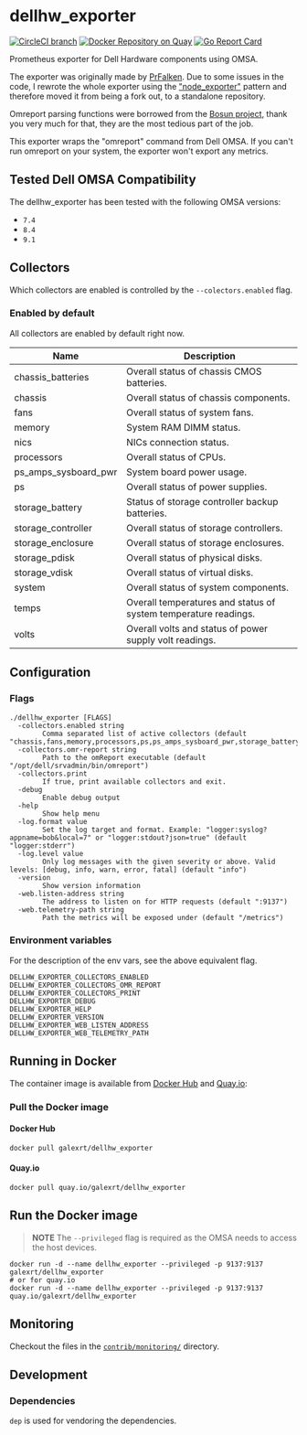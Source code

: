 # dellhw_exporter
[![CircleCI branch](https://img.shields.io/circleci/project/github/galexrt/dellhw_exporter/master.svg)]() [![Docker Repository on Quay](https://quay.io/repository/galexrt/dellhw_exporter/status "Docker Repository on Quay")](https://quay.io/repository/galexrt/dellhw_exporter) [![Go Report Card](https://goreportcard.com/badge/github.com/galexrt/dellhw_exporter)](https://goreportcard.com/report/github.com/galexrt/dellhw_exporter)

Prometheus exporter for Dell Hardware components using OMSA.

The exporter was originally made by [PrFalken](https://github.com/PrFalken). Due to some issues in the code, I rewrote the whole exporter using the ["node_exporter"](https://github.com/prometheus/node_exporter) pattern and therefore moved it from being a fork out, to a standalone repository.

Omreport parsing functions were borrowed from the [Bosun project](https://github.com/bosun-monitor/bosun/blob/master/cmd/scollector/collectors/dell_hw.go), thank you very much for that, they are the most tedious part of the job.

This exporter wraps the "omreport" command from Dell OMSA. If you can't run omreport on your system, the exporter won't export any metrics.

## Tested Dell OMSA Compatibility
The dellhw_exporter has been tested with the following OMSA versions:
* `7.4`
* `8.4`
* `9.1`

## Collectors
Which collectors are enabled is controlled by the `--colectors.enabled` flag.

### Enabled by default
All collectors are enabled by default right now.

Name     | Description
---------|-------------
chassis_batteries | Overall status of chassis CMOS batteries.
chassis | Overall status of chassis components.
fans | Overall status of system fans.
memory | System RAM DIMM status.
nics | NICs connection status.
processors | Overall status of CPUs.
ps_amps_sysboard_pwr | System board power usage.
ps | Overall status of power supplies.
storage_battery | Status of storage controller backup batteries.
storage_controller | Overall status of storage controllers.
storage_enclosure | Overall status of storage enclosures.
storage_pdisk | Overall status of physical disks.
storage_vdisk | Overall status of virtual disks.
system | Overall status of system components.
temps | Overall temperatures and status of system temperature readings.
volts | Overall volts and status of power supply volt readings.

## Configuration
### Flags
```
./dellhw_exporter [FLAGS]
  -collectors.enabled string
    	Comma separated list of active collectors (default "chassis,fans,memory,processors,ps,ps_amps_sysboard_pwr,storage_battery,storage_enclosure,storage_controller,storage_vdisk,system,temps,volts")
  -collectors.omr-report string
    	Path to the omReport executable (default "/opt/dell/srvadmin/bin/omreport")
  -collectors.print
    	If true, print available collectors and exit.
  -debug
    	Enable debug output
  -help
    	Show help menu
  -log.format value
    	Set the log target and format. Example: "logger:syslog?appname=bob&local=7" or "logger:stdout?json=true" (default "logger:stderr")
  -log.level value
    	Only log messages with the given severity or above. Valid levels: [debug, info, warn, error, fatal] (default "info")
  -version
    	Show version information
  -web.listen-address string
    	The address to listen on for HTTP requests (default ":9137")
  -web.telemetry-path string
    	Path the metrics will be exposed under (default "/metrics")
```

### Environment variables
For the description of the env vars, see the above equivalent flag.
```
DELLHW_EXPORTER_COLLECTORS_ENABLED
DELLHW_EXPORTER_COLLECTORS_OMR_REPORT
DELLHW_EXPORTER_COLLECTORS_PRINT
DELLHW_EXPORTER_DEBUG
DELLHW_EXPORTER_HELP
DELLHW_EXPORTER_VERSION
DELLHW_EXPORTER_WEB_LISTEN_ADDRESS
DELLHW_EXPORTER_WEB_TELEMETRY_PATH
```

## Running in Docker
The container image is available from [Docker Hub](https://hub.docker.com/) and [Quay.io](https://quay.io/):

### Pull the Docker image
#### Docker Hub
```
docker pull galexrt/dellhw_exporter
```

#### Quay.io
```
docker pull quay.io/galexrt/dellhw_exporter
```

## Run the Docker image
> **NOTE** The `--privileged` flag is required as the OMSA needs to access the host devices.

```
docker run -d --name dellhw_exporter --privileged -p 9137:9137 galexrt/dellhw_exporter
# or for quay.io
docker run -d --name dellhw_exporter --privileged -p 9137:9137 quay.io/galexrt/dellhw_exporter
```
## Monitoring
Checkout the files in the [`contrib/monitoring/`](contrib/monitoring/) directory.

## Development
### Dependencies
`dep` is used for vendoring the dependencies.
